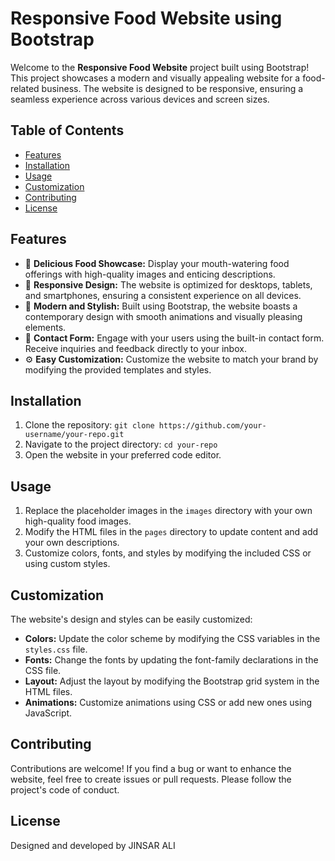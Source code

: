 # Responsive Food Website using Bootstrap


Welcome to the **Responsive Food Website** project built using Bootstrap! This project showcases a modern and visually appealing website for a food-related business. The website is designed to be responsive, ensuring a seamless experience across various devices and screen sizes.

## Table of Contents
- [Features](#features)
- [Installation](#installation)
- [Usage](#usage)
- [Customization](#customization)
- [Contributing](#contributing)
- [License](#license)

## Features

- 🍔 **Delicious Food Showcase:** Display your mouth-watering food offerings with high-quality images and enticing descriptions.
- 📱 **Responsive Design:** The website is optimized for desktops, tablets, and smartphones, ensuring a consistent experience on all devices.
- 🎨 **Modern and Stylish:** Built using Bootstrap, the website boasts a contemporary design with smooth animations and visually pleasing elements.
- 💌 **Contact Form:** Engage with your users using the built-in contact form. Receive inquiries and feedback directly to your inbox.
- ⚙️ **Easy Customization:** Customize the website to match your brand by modifying the provided templates and styles.

## Installation

1. Clone the repository: `git clone https://github.com/your-username/your-repo.git`
2. Navigate to the project directory: `cd your-repo`
3. Open the website in your preferred code editor.

## Usage

1. Replace the placeholder images in the `images` directory with your own high-quality food images.
2. Modify the HTML files in the `pages` directory to update content and add your own descriptions.
3. Customize colors, fonts, and styles by modifying the included CSS or using custom styles.

## Customization

The website's design and styles can be easily customized:

- **Colors:** Update the color scheme by modifying the CSS variables in the `styles.css` file.
- **Fonts:** Change the fonts by updating the font-family declarations in the CSS file.
- **Layout:** Adjust the layout by modifying the Bootstrap grid system in the HTML files.
- **Animations:** Customize animations using CSS or add new ones using JavaScript.

## Contributing

Contributions are welcome! If you find a bug or want to enhance the website, feel free to create issues or pull requests. Please follow the project's code of conduct.

## License

Designed and developed by JINSAR ALI
